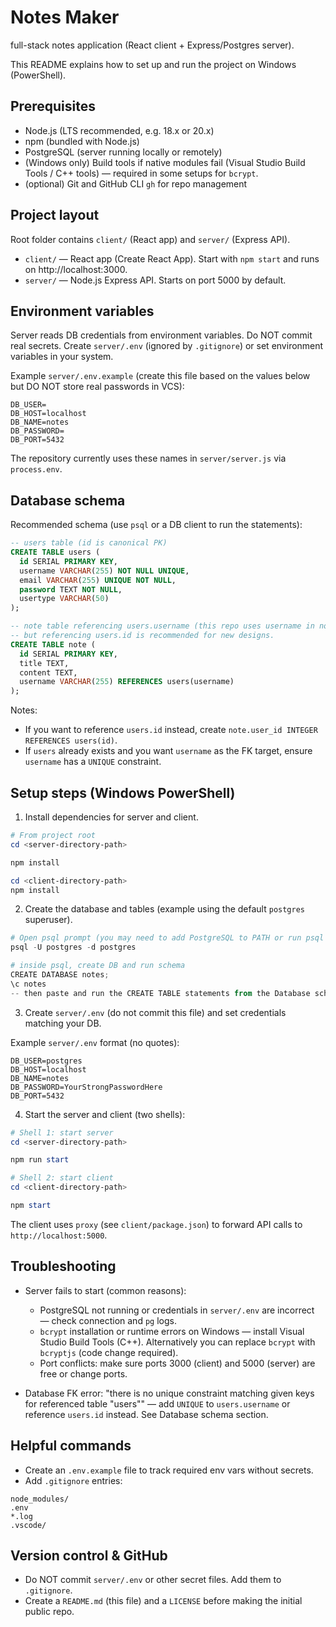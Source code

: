 # Notes Maker

full-stack notes application (React client + Express/Postgres server).

This README explains how to set up and run the project on Windows (PowerShell).

## Prerequisites

- Node.js (LTS recommended, e.g. 18.x or 20.x)
- npm (bundled with Node.js)
- PostgreSQL (server running locally or remotely)
- (Windows only) Build tools if native modules fail (Visual Studio Build Tools / C++ tools) — required in some setups for `bcrypt`.
- (optional) Git and GitHub CLI `gh` for repo management

## Project layout

Root folder contains `client/` (React app) and `server/` (Express API).

- `client/` — React app (Create React App). Start with `npm start` and runs on http://localhost:3000.
- `server/` — Node.js Express API. Starts on port 5000 by default.

## Environment variables

Server reads DB credentials from environment variables. Do NOT commit real secrets. Create `server/.env` (ignored by `.gitignore`) or set environment variables in your system.

Example `server/.env.example` (create this file based on the values below but DO NOT store real passwords in VCS):

```
DB_USER=
DB_HOST=localhost
DB_NAME=notes
DB_PASSWORD=
DB_PORT=5432
```

The repository currently uses these names in `server/server.js` via `process.env`.

## Database schema

Recommended schema (use `psql` or a DB client to run the statements):

```sql
-- users table (id is canonical PK)
CREATE TABLE users (
  id SERIAL PRIMARY KEY,
  username VARCHAR(255) NOT NULL UNIQUE,
  email VARCHAR(255) UNIQUE NOT NULL,
  password TEXT NOT NULL,
  usertype VARCHAR(50)
);

-- note table referencing users.username (this repo uses username in notes),
-- but referencing users.id is recommended for new designs.
CREATE TABLE note (
  id SERIAL PRIMARY KEY,
  title TEXT,
  content TEXT,
  username VARCHAR(255) REFERENCES users(username)
);
```

Notes:
- If you want to reference `users.id` instead, create `note.user_id INTEGER REFERENCES users(id)`.
- If `users` already exists and you want `username` as the FK target, ensure `username` has a `UNIQUE` constraint.

## Setup steps (Windows PowerShell)

1. Install dependencies for server and client.

```powershell
# From project root
cd <server-directory-path>

npm install

cd <client-directory-path>
npm install
```

2. Create the database and tables (example using the default `postgres` superuser).

```powershell
# Open psql prompt (you may need to add PostgreSQL to PATH or run psql from the install directory)
psql -U postgres -d postgres

# inside psql, create DB and run schema
CREATE DATABASE notes;
\c notes
-- then paste and run the CREATE TABLE statements from the Database schema section above
```

3. Create `server/.env` (do not commit this file) and set credentials matching your DB.

Example `server/.env` format (no quotes):

```
DB_USER=postgres
DB_HOST=localhost
DB_NAME=notes
DB_PASSWORD=YourStrongPasswordHere
DB_PORT=5432
```

4. Start the server and client (two shells):

```powershell
# Shell 1: start server
cd <server-directory-path>

npm run start

# Shell 2: start client
cd <client-directory-path>

npm start
```

The client uses `proxy` (see `client/package.json`) to forward API calls to `http://localhost:5000`.

## Troubleshooting

- Server fails to start (common reasons):
  - PostgreSQL not running or credentials in `server/.env` are incorrect — check connection and `pg` logs.
  - `bcrypt` installation or runtime errors on Windows — install Visual Studio Build Tools (C++). Alternatively you can replace `bcrypt` with `bcryptjs` (code change required).
  - Port conflicts: make sure ports 3000 (client) and 5000 (server) are free or change ports.

- Database FK error: "there is no unique constraint matching given keys for referenced table \"users\"" — add `UNIQUE` to `users.username` or reference `users.id` instead. See Database schema section.

## Helpful commands

- Create an `.env.example` file to track required env vars without secrets.
- Add `.gitignore` entries:
```
node_modules/
.env
*.log
.vscode/
```

## Version control & GitHub

- Do NOT commit `server/.env` or other secret files. Add them to `.gitignore`.
- Create a `README.md` (this file) and a `LICENSE` before making the initial public repo.

